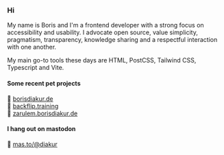 ### Hi

My name is Boris and I'm a frontend developer with a strong focus on accessibility and usability. I advocate open source, value simplicity, pragmatism, transparency, knowledge sharing and a respectful interaction with one another.

My main go-to tools these days are HTML, PostCSS, Tailwind CSS, Typescript and Vite.

#### Some recent pet projects
👋 [borisdiakur.de](https://borisdiakur.de)<br>
🔄 [backflip.training](https://backflip.training)<br>
🚗 [zarulem.borisdiakur.de](https://zarulem.borisdiakur.de)<br>

#### I hang out on mastodon

🦣 [mas.to/@diakur](https://mas.to/@diakur)
